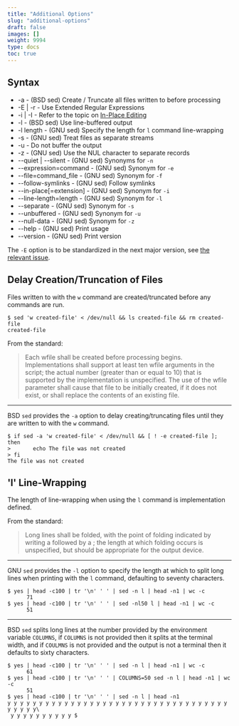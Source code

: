 ```yaml
---
title: "Additional Options"
slug: "additional-options"
draft: false
images: []
weight: 9994
type: docs
toc: true
---
```


## Syntax
 - -a - (BSD sed) Create / Truncate all files written to before processing
 - -E | -r - Use Extended Regular Expressions
 - -i | -I - Refer to the topic on [In-Place Editing][inplace]
 - -l - (BSD sed) Use line-buffered output
 - -l length - (GNU sed) Specify the length for `l` command line-wrapping
 - -s - (GNU sed) Treat files as separate streams
 - -u - Do not buffer the output
 - -z - (GNU sed) Use the NUL character to separate records
 - --quiet | --silent - (GNU sed) Synonyms for `-n`
 - --expression=command - (GNU sed) Synonym for `-e`
 - --file=command_file - (GNU sed) Synonym for `-f`
 - --follow-symlinks - (GNU sed) Follow symlinks
 - --in-place[=extension] - (GNU sed) Synonym for `-i`
 - --line-length=length - (GNU sed) Synonym for `-l`
 - --separate - (GNU sed) Synonym for `-s`
 - --unbuffered - (GNU sed) Synonym for `-u`
 - --null-data - (GNU sed) Synonym for `-z`
 - --help - (GNU sed) Print usage
 - --version - (GNU sed) Print version

[inplace]: https://www.wikiod.com/sed/in-place-editing

The `-E` option is to be standardized in the next major version, see [the relevant issue](http://austingroupbugs.net/view.php?id=528).



## Delay Creation/Truncation of Files
Files written to with the `w` command are created/truncated before any commands are run.

    $ sed 'w created-file' < /dev/null && ls created-file && rm created-file
    created-file

From the standard:

> Each wfile shall be created before processing begins. Implementations shall support at least ten wfile arguments in the script; the actual number (greater than or equal to 10) that is supported by the implementation is unspecified. The use of the wfile parameter shall cause that file to be initially created, if it does not exist, or shall replace the contents of an existing file.

---

BSD `sed` provides the `-a` option to delay creating/truncating files until they are written to with the `w` command.

    $ if sed -a 'w created-file' < /dev/null && [ ! -e created-file ]; then
    >       echo The file was not created
    > fi
    The file was not created


## 'l' Line-Wrapping
The length of line-wrapping when using the `l` command is implementation defined.

From the standard:

> Long lines shall be folded, with the point of folding indicated by writing a <backslash> followed by a <newline>; the length at which folding occurs is unspecified, but should be appropriate for the output device.

---

GNU `sed` provides the `-l` option to specify the length at which to split long lines when printing with the `l` command, defaulting to seventy characters.

    $ yes | head -c100 | tr '\n' ' ' | sed -n l | head -n1 | wc -c
          71
    $ yes | head -c100 | tr '\n' ' ' | sed -nl50 l | head -n1 | wc -c
          51

---

BSD `sed` splits long lines at the number provided by the environment variable `COLUMNS`, if `COLUMNS` is not provided then it splits at the terminal width, and if `COULMNS` is not provided and the output is not a terminal then it defaults to sixty characters.

    $ yes | head -c100 | tr '\n' ' ' | sed -n l | head -n1 | wc -c
          61
    $ yes | head -c100 | tr '\n' ' ' | COLUMNS=50 sed -n l | head -n1 | wc -c
          51
    $ yes | head -c100 | tr '\n' ' ' | sed -n l | head -n1
    y y y y y y y y y y y y y y y y y y y y y y y y y y y y y y y y y y y y y y y y\
     y y y y y y y y y y $


